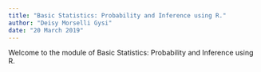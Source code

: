 ```yaml
---
title: "Basic Statistics: Probability and Inference using R."
author: "Deisy Morselli Gysi"
date: "20 March 2019"
---
```



Welcome to the module of Basic Statistics: Probability and Inference using R.